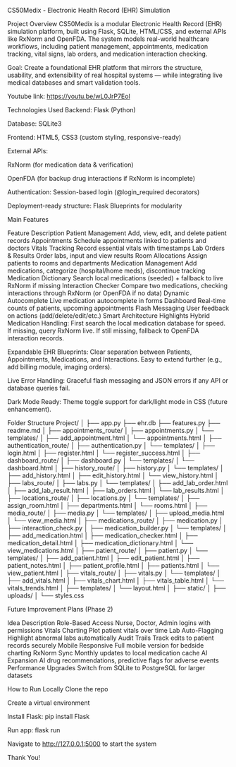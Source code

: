 CS50Medix - Electronic Health Record (EHR) Simulation


Project Overview
CS50Medix is a modular Electronic Health Record (EHR) simulation platform, built using Flask, SQLite, HTML/CSS, and external APIs like RxNorm and OpenFDA.
The system models real-world healthcare workflows, including patient management, appointments, medication tracking, vital signs, lab orders, and medication interaction checking.

Goal:
Create a foundational EHR platform that mirrors the structure, usability, and extensibility of real hospital systems — while integrating live medical databases and smart validation tools.

Youtube link: https://youtu.be/wL0JrP7Eol

Technologies Used
Backend: Flask (Python)

Database: SQLite3

Frontend: HTML5, CSS3 (custom styling, responsive-ready)

External APIs:

RxNorm (for medication data & verification)

OpenFDA (for backup drug interactions if RxNorm is incomplete)

Authentication: Session-based login (@login_required decorators)

Deployment-ready structure: Flask Blueprints for modularity


Main Features

Feature	Description
        Patient Management	Add, view, edit, and delete patient records
        Appointments	Schedule appointments linked to patients and doctors
        Vitals Tracking	Record essential vitals with timestamps
        Lab Orders & Results	Order labs, input and view results
        Room Allocations	Assign patients to rooms and departments
        Medication Management	Add medications, categorize (hospital/home meds), discontinue tracking
        Medication Dictionary	Search local medications (seeded) + fallback to live RxNorm if missing
        Interaction Checker	Compare two medications, checking interactions through RxNorm (or OpenFDA if no data)
        Dynamic Autocomplete	Live medication autocomplete in forms
        Dashboard	Real-time counts of patients, upcoming appointments
        Flash Messaging	User feedback on actions (add/delete/edit/etc.)
Smart Architecture Highlights
Hybrid Medication Handling:
First search the local medication database for speed. If missing, query RxNorm live. If still missing, fallback to OpenFDA interaction records.

Expandable EHR Blueprints:
Clear separation between Patients, Appointments, Medications, and Interactions. Easy to extend further (e.g., add billing module, imaging orders).

Live Error Handling:
Graceful flash messaging and JSON errors if any API or database queries fail.

Dark Mode Ready:
Theme toggle support for dark/light mode in CSS (future enhancement).

Folder Structure
Project/
│
├── app.py
├── ehr.db
├── features.py
├── readme.md
│
├── appointments_route/
│   ├── appointments.py
│   └── templates/
│       ├── add_appointment.html
│       └── appointments.html
│
├── authentication_route/
│   ├── authentication.py
│   └── templates/
│       ├── login.html
│       ├── register.html
│       └── register_success.html
│
├── dashboard_route/
│   ├── dashboard.py
│   └── templates/
│       └── dashboard.html
│
├── history_route/
│   ├── history.py
│   └── templates/
│       ├── add_history.html
│       ├── edit_history.html
│       └── view_history.html
│
├── labs_route/
│   ├── labs.py
│   └── templates/
│       ├── add_lab_order.html
│       ├── add_lab_result.html
│       ├── lab_orders.html
│       └── lab_results.html
│
├── locations_route/
│   ├── locations.py
│   └── templates/
│       ├── assign_room.html
│       ├── departments.html
│       └── rooms.html
│
├── media_route/
│   ├── media.py
│   └── templates/
│       ├── upload_media.html
│       └── view_media.html
│
├── medications_route/
│   ├── medication.py
│   ├── interaction_check.py
│   ├── medication_builder.py
│   └── templates/
│       ├── add_medication.html
│       ├── medication_checker.html
│       ├── medication_detail.html
│       ├── medication_dictionary.html
│       └── view_medications.html
│
├── patient_route/
│   ├── patient.py
│   └── templates/
│       ├── add_patient.html
│       ├── edit_patient.html
│       ├── patient_notes.html
│       ├── patient_profile.html
│       ├── patients.html
│       └── view_patient.html
│
├── vitals_route/
│   ├── vitals.py
│   └── templates/
│       ├── add_vitals.html
│       ├── vitals_chart.html
│       ├── vitals_table.html
│       └── vitals_trends.html
│
├── templates/
│   └── layout.html
│
├── static/
│   ├── uploads/
│   └── styles.css

Future Improvement Plans (Phase 2)

Idea	Description
Role-Based Access	Nurse, Doctor, Admin logins with permissions
Vitals Charting	Plot patient vitals over time
Lab Auto-Flagging	Highlight abnormal labs automatically
Audit Trails	Track edits to patient records securely
Mobile Responsive	Full mobile version for bedside charting
RxNorm Sync	Monthly updates to local medication cache
AI Expansion	AI drug recommendations, predictive flags for adverse events
Performance Upgrades	Switch from SQLite to PostgreSQL for larger datasets

How to Run Locally
Clone the repo

Create a virtual environment

Install Flask: pip install Flask

Run app: flask run

Navigate to http://127.0.0.1:5000 to start the system

Thank You!

